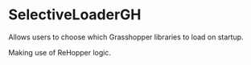 # SelectiveLoaderGH
Allows users to choose which Grasshopper libraries to load on startup.

Making use of ReHopper logic.
